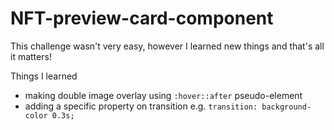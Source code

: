 # NFT-preview-card-component

This challenge wasn't very easy, however I learned new things and that's all it matters!

Things I learned
 - making double image overlay using `:hover::after` pseudo-element
 - adding a specific property on transition e.g. `transition: background-color 0.3s;`
